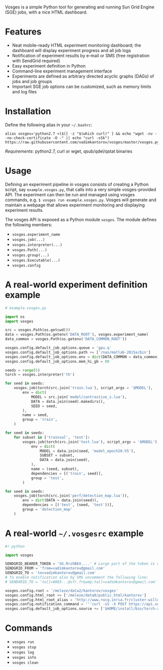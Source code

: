 Vosges is a simple Python tool for generating and running Sun Grid Engine (SGE) jobs, with a nice HTML dashboard.

# Features
- Neat mobile-ready HTML experiment monitoring dashboard; the dashboard will display experiment progress and all job logs
- Notification of experiment results by e-mail or SMS (free registration with SendGrid required)
- Easy experiment definition in Python
- Command-line experiment management interface
- Experiments are defined as arbitrary directed acyclic graphs (DAGs) of jobs and job groups
- Important SGE job options can be customized, such as memory limits and log files

# Installation
Define the following alias in your `~/.bashrc`:
```
alias vosges='python2.7 <($([ -z "$(which curl)" ] && echo "wget -nv --no-check-certificate -O -" || echo "curl -sSk") https://raw.githubusercontent.com/vadimkantorov/vosges/master/vosges.py)'
```

*Requirements*: python2.7, curl or wget, qsub/qdel/qstat binaries

# Usage

Defining an experiment pipeline in vosges consists of creating a Python script, say `example.vosges.py`, that calls into a very simple vosges-provided API. The experiment can then be run and managed using vosges commands, e.g. `$ vosges run example.vosges.py`. Vosges will generate and maintain a webpage that allows experiment monitoring and displaying experiment results.

The vosges API is exposed as a Python module `vosges`. The module defines the following members:
- `vosges.experiment_name`
- `vosges.job(...)`
- `vosges.interpreter(...)`
- `vosges.Path(...)`
- `vosges.group(...)`
- `vosges.Executable(...)`
- `vosges.config`

# A real-world experiment definition example
```python
# example.vosges.py

import os
import vosges

src = vosges.Path(os.getcwd())
data = vosges.Path(os.getenv('DATA_ROOT'), vosges.experiment_name)
data_common = vosges.Path(os.getenv('DATA_COMMON_ROOT'))

vosges.config.default_job_options.queue = 'gpu.q'
vosges.config.default_job_options.path += ['/nas/matlab-2015a/bin']
vosges.config.default_job_options.env = dict(DATA_COMMON = data_common)
vosges.config.default_job_options.mem_hi_gb = 80

seeds = range(5)
torch = vosges.interpreter('th')

for seed in seeds:
    vosges.job(torch(src.join('train.lua'), script_args = '$MODEL'),
        env = dict(
            MODEL = src.join('model/contrastive_s.lua'),
            DATA = data.join(seed).makedirs(),
            SEED = seed,
        ),
        name = seed,
        group = 'train',
    )

for seed in seeds:
    for subset in ['trainval', 'test']:
        vosges.job(torch(src.join('test.lua'), script_args = '$MODEL'),
            env = dict(
                MODEL = data.join(seed, 'model_epoch20.h5'),
                SUBSET = subset,
                DATA = data.join(seed),
            ),
            name = (seed, subset),
            dependencies = [('train', seed)],
            group = 'test',
        )

for seed in seeds:
    vosges.job(torch(src.join('perf/detection_map.lua')),
        env = dict(DATA = data.join(seed)),
        dependencies = [('test', (seed, 'test'))],
        group = 'detection_map'
    )

```

# A real-world `~/.vosgesrc` example
```python
#! python

import vosges

SENDGRID_BEARER_TOKEN = 'SG.RrzhBEX....' # Large part of the token is omitted. Use your own.
SENDGRID_FROM = 'from=vadimkantorov@gmail.com'
SENDGRID_TO = 'to=vadimkantorov@gmail.com'
# To enable notification also by SMS uncomment the following line:
# SENDGRID_TO = 'to[]=0603...@sfr.fr&amp;to[]=vadimkantorov@gmail.com' # To find your email2sms gateway you may want to look at http://mfitzp.io/list-of-email-to-sms-gateways/

vosges.config.root = '/meleze/data2/kantorov/vosges'
vosges.config.html_root += ['/meleze/data0/public_html/kantorov']
vosges.config.html_root_alias = 'http://www.rocq.inria.fr/cluster-willow/kantorov'
vosges.config.notification_command = '''curl -sS -X POST https://api.sendgrid.com/api/mail.send.json -H "Authorization: Bearer %s" -d "%s" -d "%s" -d "subject=[vosges] {EXECUTION_STATUS} of experiment {NAME_CODE}" -d"text=Report is at {HTML_REPORT_URL}#{FAILED_JOB_QUALIFIED_NAME}\n\nFailed job: {FAILED_JOB_QUALIFIED_NAME}.\n\nException message:\n\n{EXCEPTION_MESSAGE}"''' % (SENDGRID_BEARER_TOKEN, SENDGRID_FROM, SENDGRID_TO)
vosges.config.default_job_options.source += ['$HOME/install/bin/torch-activate', '$HOME/.wigwam/wigwam_activate.sh']
```

# Commands
- `vosges run`
- `vosges stop`
- `vosges log`
- `vosges info`
- `vosges clean`

